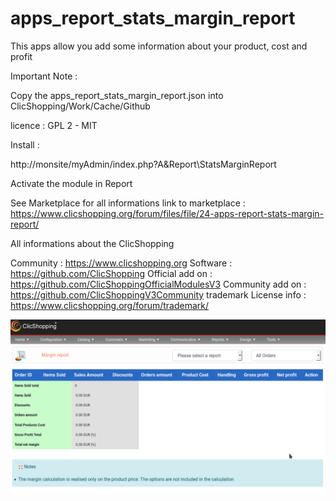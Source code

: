 # apps_report_stats_margin_report

This apps allow you add some information about your product, cost and profit


Important Note :

Copy the apps_report_stats_margin_report.json into ClicShopping/Work/Cache/Github

licence  : GPL 2 - MIT

Install :

http://monsite/myAdmin/index.php?A&Report\StatsMarginReport

Activate the module in Report

See Marketplace for all informations
link to marketplace : https://www.clicshopping.org/forum/files/file/24-apps-report-stats-margin-report/

 All informations about the ClicShopping

Community : https://www.clicshopping.org
Software : https://github.com/ClicShopping
Official add on : https://github.com/ClicShoppingOfficialModulesV3
Community add on : https://github.com/ClicShoppingV3Community
trademark License info : https://www.clicshopping.org/forum/trademark/ 

![email](https://github.com/ClicShoppingOfficialModulesV3/apps_report_stats_margin_report/blob/master/ModuleInfosJson/margin_report.png)


